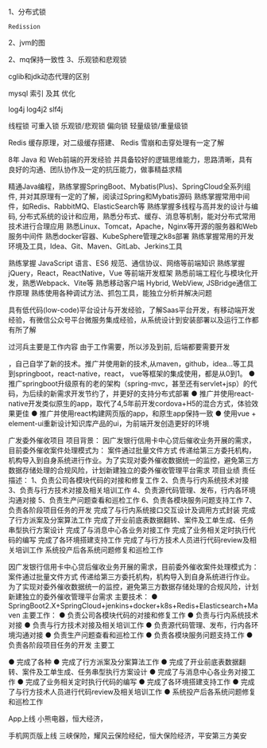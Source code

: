 1、分布式锁

	Redission


2、jvm的图

2、mq保持一致性
3、乐观锁和悲观锁



cglib和jdk动态代理的区别


mysql 索引 及其 优化



log4j log4j2 slf4j


线程锁  可重入锁   乐观锁/悲观锁  偏向锁   轻量级锁/重量级锁


Redis 缓存原理，对二级缓存搭建、 Redis 雪崩和击穿处理有一定了解




































8年 Java 和 Web前端的开发经验 并具备较好的逻辑思维能力，思路清晰，具有良好的沟通、团队协作及一定的抗压能力，做事精益求精

精通Java编程，熟练掌握SpringBoot、Mybatis(Plus)、SpringCloud全系列组件, 并对其原理有一定的了解，阅读过Spring和Mybatis源码
熟练掌握常用中间件，如Redis、RabbitMQ、ElasticSearch等
熟练掌握多线程与高并发的设计与编码, 分布式系统的设计和应用，熟悉分布式、缓存、消息等机制，能对分布式常用技术进行合理应用
熟悉Linux、Tomcat，Apache，Nginx等开源的服务器和Web服务中间件
熟悉docker容器、KubeSphere管理之k8s部署
熟练掌握常用的开发环境及工具，Idea、Git、Maven、GitLab、Jerkins⼯具

熟练掌握 JavaScript 语言、ES6 规范、通信协议、网络等前端知识
熟练掌握 jQuery，React，ReactNative，Vue 等前端开发框架
熟悉前端工程化与模块化开发，熟悉Webpack、Vite等
熟悉移动客户端 Hybrid, WebView, JSBridge通信工作原理
熟练使用各种调试方法、抓包工具，能独立分析并解决问题

具有低代码(low-code)平台设计与开发经验，了解Saas平台开发，有移动端开发经验，有微信公众号平台微服务集成经验，从系统设计到安装部署以及运行工作都有所了解



过河兵主要是工作内容
由于工作需要，所以涉及到前, 后端都要需要开发


，自己自学了新的技术。推广并使用新的技术,从maven，github，idea...等工具到springboot，react-native，react， vue等框架的集成使用，都是从0到1。
● 推广springboot升级原有的老的架构（spring-mvc，甚至还有servlet+jsp）的代码，为后续的新需求开发节约了，并更好的支持分布式部署
● 推广并使用react-native开发类似原生的app，取代了4,5年前开发cordova+H5的混合方式，体验效果更佳
● 推广并使用react构建网页版的app，和原生app保持一致
● 使用vue + element-ui重新设计知识库产品的ui，为前端开发创造更好的环境


广发委外催收项目
项目背景：
因广发银行信用卡中心贷后催收业务开展的需求，目前委外催收案件处理模式为： 案件通过批量文件方式 传递给第三方委托机构，机构导入到自身系统进行作业。为了实现对委外催收数据统一的监控，避免第三方数据存储处理的合规风险，计划新建独立的委外催收管理平台需求
项目业绩
责任描述： 
1、负责公司各模块代码的对接和修复工作 
2、负责与行内系统技术对接 
3、负责与行方技术对接及相关培训工作 
4、负责源代码管理、发布，行内各环境沟通对接 
5、负责生产问题查看和巡检工作 
6、负责各模块服务问题支持工作 
7、负责各阶段项目任务的开发 
完成了与行内系统接口交互设计及调用方式封装 
完成了行方派案及分案算法工作 
完成了开业前底表数据翻转、案件及工单生成、任务串型执行方案设计 
完成了与消息中心各业务对接工作 
完成了业务相关定时执行代码的编写 
完成了各环境搭建支持工作 
完成了与行方技术人员进行代码review及相关培训工作 
系统投产后各系统问题修复和巡检工作


因广发银行信用卡中心贷后催收业务开展的需求，目前委外催收案件处理模式为： 案件通过批量文件方式 传递给第三方委托机构，机构导入到自身系统进行作业。为了实现对委外催收数据统一的监控，避免第三方数据存储处理的合规风险，计划新建独立的委外催收管理平台需求
主要技术：
● SpringBoot2.X+SpringCloud+jenkins+docker+k8s+Redis+Elasticsearch+Maven
主要工作：
● 负责公司各模块代码的对接和修复工作
● 负责与行内系统技术对接
● 负责与行方技术对接及相关培训工作
● 负责源代码管理、发布，行内各环境沟通对接
● 负责生产问题查看和巡检工作
● 负责各模块服务问题支持工作
● 负责各阶段项目任务的开发 主要工

● 完成了各种
● 完成了行方派案及分案算法工作
● 完成了开业前底表数据翻转、案件及工单生成、任务串型执行方案设计
● 完成了与消息中心各业务对接工作
● 完成了业务相关定时执行代码的编写
● 完成了各环境搭建支持工作
● 完成了与行方技术人员进行代码review及相关培训工作
● 系统投产后各系统问题修复和巡检工作




App上线
小熊电器，恒大经济，

手机网页版上线
三峡保险，耀风云保险经纪，恒大保险经济，平安第三方美安
